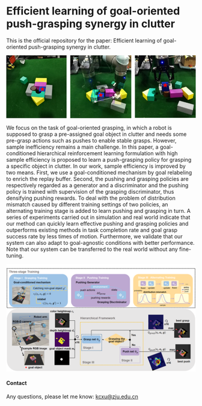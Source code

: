 # Efficient learning of goal-oriented push-grasping synergy in clutter
This is the official repository for the paper: Efficient learning of goal-oriented push-grasping synergy in clutter.

![](images/action_example.png)

We focus on the task of goal-oriented grasping, in which a robot is supposed to grasp a pre-assigned goal object in clutter and needs some pre-grasp actions such as pushes to enable stable grasps. However, sample inefficiency remains a main challenge. In this paper, a goal-conditioned hierarchical reinforcement learning formulation with high sample efficiency is proposed to learn a push-grasping policy for grasping a specific object in clutter. In our work, sample efficiency is improved by two means. First, we use a goal-conditioned mechanism by goal relabeling to enrich the replay buffer. Second, the pushing and grasping policies are respectively regarded as a generator and a discriminator and the pushing policy is trained with supervision of the grasping discriminator, thus densifying pushing rewards. To deal with the problem of distribution mismatch caused by different training settings of two policies, an alternating training stage is added to learn pushing and grasping in turn. A series of experiments carried out in simulation and real world indicate that our method can quickly learn effective pushing and grasping policies and outperforms existing methods in task completion rate and goal grasp success rate by less times of motion. Furthermore, we validate that our system can also adapt to goal-agnostic conditions with better performance. Note that our system can be transferred to the real world without any fine-tuning.

![](images/system_hierarchical.png)

#### Contact

Any questions, please let me know: kcxu@zju.edu.cn